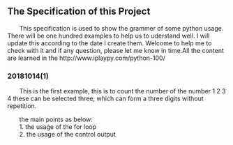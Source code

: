 ## The Specification of this Project ##


<p >&nbsp;&nbsp;&nbsp;&nbsp;&nbsp;&nbsp;     
This specification is used to show the grammer of some python usage. There will be one hundred examples to help us to uderstand well. I will update this according to the  date I create them. Welcome to help me to check with it and if any question, please let me know in time.All the content are learned in the http://www.iplaypy.com/python-100/</p>

### 20181014(1) ###


<p >&nbsp;&nbsp;&nbsp;&nbsp;&nbsp;&nbsp; This is the first example, this is to count the number of the number 1 2 3 4 these can be selected three, which can form a three digits without repetition.</p>
<p >&nbsp;&nbsp;&nbsp;&nbsp;&nbsp;&nbsp; the main points as below:<br />
&nbsp;&nbsp;&nbsp;&nbsp;&nbsp;&nbsp;
1. the usage of the for loop <br />
&nbsp;&nbsp;&nbsp;&nbsp;&nbsp;&nbsp;
2. the usage of the control output  <br />
<p>